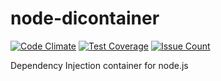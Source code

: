 # node-dicontainer
[![Code Climate](https://codeclimate.com/github/aaronbullard/node-dicontainer/badges/gpa.svg)](https://codeclimate.com/github/aaronbullard/node-dicontainer)
[![Test Coverage](https://codeclimate.com/github/aaronbullard/node-dicontainer/badges/coverage.svg)](https://codeclimate.com/github/aaronbullard/node-dicontainer/coverage)
[![Issue Count](https://codeclimate.com/github/aaronbullard/node-dicontainer/badges/issue_count.svg)](https://codeclimate.com/github/aaronbullard/node-dicontainer)

Dependency Injection container for node.js
